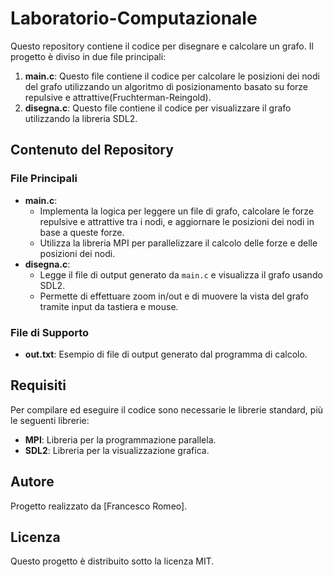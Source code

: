 # Laboratorio-Computazionale

Questo repository contiene il codice per disegnare e calcolare un grafo. Il progetto è diviso in due file principali:

1. **main.c**: Questo file contiene il codice per calcolare le posizioni dei nodi del grafo utilizzando un algoritmo di posizionamento basato su forze repulsive e attrattive(Fruchterman-Reingold).
2. **disegna.c**: Questo file contiene il codice per visualizzare il grafo utilizzando la libreria SDL2.

## Contenuto del Repository

### File Principali

- **main.c**: 
  - Implementa la logica per leggere un file di grafo, calcolare le forze repulsive e attrattive tra i nodi, e aggiornare le posizioni dei nodi in base a queste forze.
  - Utilizza la libreria MPI per parallelizzare il calcolo delle forze e delle posizioni dei nodi.
- **disegna.c**: 
  - Legge il file di output generato da `main.c` e visualizza il grafo usando SDL2.
  - Permette di effettuare zoom in/out e di muovere la vista del grafo tramite input da tastiera e mouse.

### File di Supporto
- **out.txt**: Esempio di file di output generato dal programma di calcolo.

## Requisiti

Per compilare ed eseguire il codice sono necessarie le librerie standard, più le seguenti librerie:

- **MPI**: Libreria per la programmazione parallela.
- **SDL2**: Libreria per la visualizzazione grafica.

## Autore

Progetto realizzato da [Francesco Romeo]. 
## Licenza

Questo progetto è distribuito sotto la licenza MIT.

